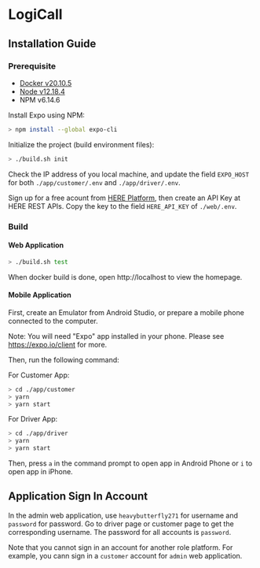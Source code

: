 # LogiCall

## Installation Guide

### Prerequisite

- [Docker v20.10.5](https://www.docker.com/get-started)
- [Node v12.18.4](https://nodejs.org/en/)
- NPM v6.14.6

Install Expo using NPM:

```bash
> npm install --global expo-cli
```

Initialize the project (build environment files):

```bash
> ./build.sh init
```

Check the IP address of you local machine, and update the field `EXPO_HOST` for both `./app/customer/.env` and `./app/driver/.env`.

Sign up for a free acount from [HERE Platform](https://developer.here.com/sign-up?create=Freemium-Basic&keepState=true&step=account), then create an API Key at HERE REST APIs. Copy the key to the field `HERE_API_KEY` of `./web/.env`.

### Build

#### Web Application

```bash
> ./build.sh test
```

When docker build is done, open http://localhost to view the homepage.

#### Mobile Application

First, create an Emulator from Android Studio, or prepare a mobile phone connected to the computer.

Note: You will need "Expo" app installed in your phone. Please see https://expo.io/client for more.

Then, run the following command:

For Customer App:

```bash
> cd ./app/customer
> yarn
> yarn start
```

For Driver App:

```bash
> cd ./app/driver
> yarn
> yarn start
```

Then, press `a` in the command prompt to open app in Android Phone or `i` to open app in iPhone.

## Application Sign In Account

In the admin web application, use `heavybutterfly271` for username and `password` for password. Go to driver page or customer page to get the corresponding username. The password for all accounts is `password`.

Note that you cannot sign in an account for another role platform. For example, you cann sign in a `customer` account for `admin` web application.
